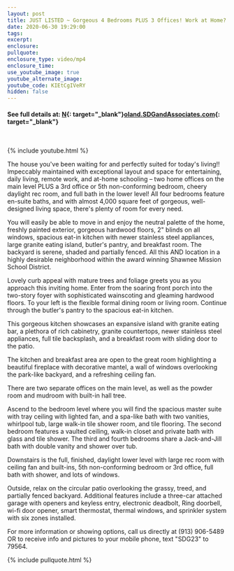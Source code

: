 ```yaml
---
layout: post
title: JUST LISTED ~ Gorgeous 4 Bedrooms PLUS 3 Offices! Work at Home? Homeschool?
date: 2020-06-30 19:29:00
tags:
excerpt:
enclosure:
pullquote:
enclosure_type: video/mp4
enclosure_time:
use_youtube_image: true
youtube_alternate_image:
youtube_code: KIEtCgIVeRY
hidden: false
---
```


#### See full details at: [N](http://93rd.SDGandAssociates.com){: target="_blank"}[oland.SDGandAssociates.com](Noland.SDGandAssociates.com){: target="_blank"}

&nbsp;

{% include youtube.html %}

The house you've been waiting for and perfectly suited for today's living\!\! Impeccably maintained with exceptional layout and space for entertaining, daily living, remote work, and at-home schooling – two home offices on the main level PLUS a 3rd office or 5th non-conforming bedroom, cheery daylight rec room, and full bath in the lower level\! All four bedrooms feature en-suite baths, and with almost 4,000 square feet of gorgeous, well-designed living space, there's plenty of room for every need.

You will easily be able to move in and enjoy the neutral palette of the home, freshly painted exterior, gorgeous hardwood floors, 2" blinds on all windows, spacious eat-in kitchen with newer stainless steel appliances, large granite eating island, butler's pantry, and breakfast room. The backyard is serene, shaded and partially fenced. All this AND location in a highly desirable neighborhood within the award winning Shawnee Mission School District.

Lovely curb appeal with mature trees and foliage greets you as you approach this inviting home. Enter from the soaring front porch into the two-story foyer with sophisticated wainscoting and gleaming hardwood floors. To your left is the flexible formal dining room or living room. Continue through the butler's pantry to the spacious eat-in kitchen.

This gorgeous kitchen showcases an expansive island with granite eating bar, a plethora of rich cabinetry, granite countertops, newer stainless steel appliances, full tile backsplash, and a breakfast room with sliding door to the patio.

The kitchen and breakfast area are open to the great room highlighting a beautiful fireplace with decorative mantel, a wall of windows overlooking the park-like backyard, and a refreshing ceiling fan.

There are two separate offices on the main level, as well as the powder room and mudroom with built-in hall tree.

Ascend to the bedroom level where you will find the spacious master suite with tray ceiling with lighted fan, and a spa-like bath with two vanities, whirlpool tub, large walk-in tile shower room, and tile flooring. The second bedroom features a vaulted ceiling, walk-in closet and private bath with glass and tile shower. The third and fourth bedrooms share a Jack-and-Jill bath with double vanity and shower over tub.

Downstairs is the full, finished, daylight lower level with large rec room with ceiling fan and built-ins, 5th non-conforming bedroom or 3rd office, full bath with shower, and lots of windows.

Outside, relax on the circular patio overlooking the grassy, treed, and partially fenced backyard. Additional features include a three-car attached garage with openers and keyless entry, electronic deadbolt, Ring doorbell, wi-fi door opener, smart thermostat, thermal windows, and sprinkler system with six zones installed.

For more information or showing options, call us directly at (913) 906-5489 OR to receive info and pictures to your mobile phone, text "SDG23" to 79564.

{% include pullquote.html %}